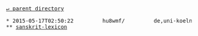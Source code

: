 <pre>
  <a href="../">&#x21b5; parent directory</a>
  
  * 2015-05-17T02:50:22&#x0009;&#x0009;hu8wmf/&#x0009;&#x0009;de,uni-koeln
  ** <a href="sanskrit-lexicon">sanskrit-lexicon</a>
</pre>
